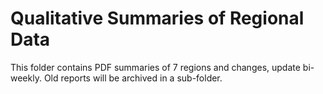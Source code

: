 # Qualitative Summaries of Regional Data

This folder contains PDF summaries of 7 regions and changes, update bi-weekly. Old reports will be archived in a sub-folder. 
